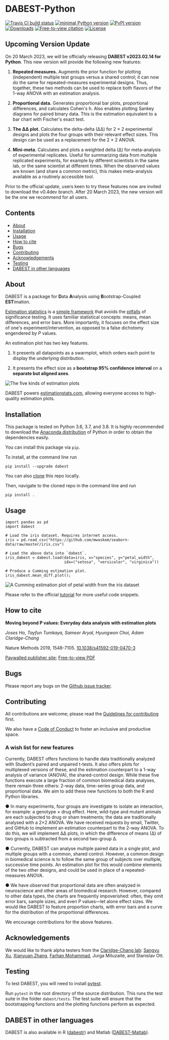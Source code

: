 # DABEST-Python
[![Travis CI build status](https://travis-ci.org/ACCLAB/DABEST-python.svg?branch=master)](https://travis-ci.org/ACCLAB/DABEST-python)
[![minimal Python version](https://img.shields.io/badge/Python%3E%3D-3.6-6666ff.svg)](https://www.anaconda.com/distribution/)
[![PyPI version](https://badge.fury.io/py/dabest.svg)](https://badge.fury.io/py/dabest)
[![Downloads](https://pepy.tech/badge/dabest/month)](https://pepy.tech/project/dabest/month)
[![Free-to-view citation](https://zenodo.org/badge/DOI/10.1038/s41592-019-0470-3.svg)](https://rdcu.be/bHhJ4)
[![License](https://img.shields.io/badge/License-BSD%203--Clause--Clear-orange.svg)](https://spdx.org/licenses/BSD-3-Clause-Clear.html)

## Upcoming Version Update

On 20 March 2023, we will be officially releasing **DABEST v2023.02.14 for Python**. This new version will provide the following new features:

1. **Repeated measures.** Augments the prior function for plotting (independent) multiple test groups versus a shared control; it can now do the same for repeated-measures experimental designs. Thus, together, these two methods can be used to replace both flavors of the 1-way ANOVA with an estimation analysis.

2. **Proportional data.** Generates proportional bar plots, proportional differences, and calculates Cohen's h. Also enables plotting Sankey diagrams for paired binary data. This is the estimation equivalent to a bar chart with Fischer's exact test.

3. **The ∆∆ plot.** Calculates the delta-delta (∆∆) for 2 × 2 experimental designs and plots the four groups with their relevant effect sizes. This design can be used as a replacement for the 2 × 2 ANOVA.

4. **Mini-meta.** Calculates and plots a weighted delta (∆) for meta-analysis of experimental replicates. Useful for summarizing data from multiple replicated experiments, for example by different scientists in the same lab, or the same scientist at different times. When the observed values are known (and share a common metric), this makes meta-analysis available as a routinely accessible tool.

Prior to the official update, users keen to try these features now are invited to download the v0.4dev branch. After 20 March 2023, the new version will be the one we recommend for all users.


## Contents
<!-- TOC depthFrom:1 depthTo:2 withLinks:1 updateOnSave:1 orderedList:0 -->
- [About](#about)
- [Installation](#installation)
- [Usage](#usage)
- [How to cite](#how-to-cite)
- [Bugs](#bugs)
- [Contributing](#contributing)
- [Acknowledgements](#acknowledgements)
- [Testing](#testing)
- [DABEST in other languages](#dabest-in-other-languages)

<!-- /TOC -->

## About

DABEST is a package for **D**ata **A**nalysis using **B**ootstrap-Coupled **EST**imation.

[Estimation statistics](https://en.wikipedia.org/wiki/Estimation_statistics) is a [simple framework](https://thenewstatistics.com/itns/) that avoids the [pitfalls](https://www.nature.com/articles/nmeth.3288) of significance testing. It uses familiar statistical concepts: means, mean differences, and error bars. More importantly, it focuses on the effect size of one's experiment/intervention, as opposed to a false dichotomy engendered by *P* values.

An estimation plot has two key features.

1. It presents all datapoints as a swarmplot, which orders each point to display the underlying distribution.

2. It presents the effect size as a **bootstrap 95% confidence interval** on a **separate but aligned axes**.

![The five kinds of estimation plots](docs/source/_images/showpiece.png?raw=true "The five kinds of estimation plots.")

DABEST powers [estimationstats.com](https://www.estimationstats.com/), allowing everyone access to high-quality estimation plots.


## Installation

This package is tested on Python 3.6, 3.7, and 3.8.
It is highly recommended to download the [Anaconda distribution](https://www.continuum.io/downloads) of Python in order to obtain the dependencies easily.

You can install this package via `pip`.

To install, at the command line run
<!-- ```shell
conda config --add channels conda-forge
conda install dabest
```
or -->
```shell
pip install --upgrade dabest
```
You can also [clone](https://help.github.com/articles/cloning-a-repository) this repo locally.

Then, navigate to the cloned repo in the command line and run

```shell
pip install .
```


## Usage

```python3
import pandas as pd
import dabest

# Load the iris dataset. Requires internet access.
iris = pd.read_csv("https://github.com/mwaskom/seaborn-data/raw/master/iris.csv")

# Load the above data into `dabest`.
iris_dabest = dabest.load(data=iris, x="species", y="petal_width",
                          idx=("setosa", "versicolor", "virginica"))

# Produce a Cumming estimation plot.
iris_dabest.mean_diff.plot();
```
![A Cumming estimation plot of petal width from the iris dataset](https://github.com/ACCLAB/DABEST-python/blob/master/iris.png)

Please refer to the official [tutorial](https://acclab.github.io/DABEST-python-docs/tutorial.html) for more useful code snippets.


## How to cite

**Moving beyond P values: Everyday data analysis with estimation plots**

*Joses Ho, Tayfun Tumkaya, Sameer Aryal, Hyungwon Choi, Adam Claridge-Chang*

Nature Methods 2019, 1548-7105. [10.1038/s41592-019-0470-3](http://dx.doi.org/10.1038/s41592-019-0470-3)

[Paywalled publisher site](https://www.nature.com/articles/s41592-019-0470-3); [Free-to-view PDF](https://rdcu.be/bHhJ4)


## Bugs

Please report any bugs on the [Github issue tracker](https://github.com/ACCLAB/DABEST-python/issues/new).


## Contributing

All contributions are welcome; please read the [Guidelines for contributing](https://github.com/ACCLAB/DABEST-python/blob/master/CONTRIBUTING.md) first.

We also have a [Code of Conduct](https://github.com/ACCLAB/DABEST-python/blob/master/CODE_OF_CONDUCT.md) to foster an inclusive and productive space.

### A wish list for new features
Currently, DABEST offers functions to handle data traditionally analyzed with Student’s paired and unpaired t-tests. It also offers plots for multiplexed versions of these, and the estimation counterpart to a 1-way analysis of variance (ANOVA), the shared-control design. While these five functions execute a large fraction of common biomedical data analyses, there remain three others: 2-way data, time-series group data, and proportional data. We aim to add these new functions to both the R and Python libraries.

● In many experiments, four groups are investigate to isolate an interaction, for example: a genotype × drug effect. Here, wild-type and mutant animals are each subjected to drug or sham treatments; the data are traditionally analysed with a 2×2 ANOVA. We have received requests by email, Twitter, and GitHub to implement an estimation counterpart to the 2-way ANOVA. To do this, we will implement ∆∆ plots, in which the difference of means (∆) of two groups is subtracted from a second two-group ∆. 

● Currently, DABEST can analyse multiple paired data in a single plot, and multiple groups with a common, shared control. However, a common design in biomedical science is to follow the same group of subjects over multiple, successive time points. An estimation plot for this would combine elements of the two other designs, and could be used in place of a repeated-measures ANOVA. 

● We have observed that proportional data are often analyzed in neuroscience and other areas of biomedical research. However, compared to other data types, the charts are frequently impoverished: often, they omit error bars, sample sizes, and even P values—let alone effect sizes. We would like DABEST to feature proportion charts, with error bars and a curve for the distribution of the proportional differences.

We encourage contributions for the above features. 


## Acknowledgements

We would like to thank alpha testers from the [Claridge-Chang lab](https://www.claridgechang.net/): [Sangyu Xu](https://github.com/sangyu), [Xianyuan Zhang](https://github.com/XYZfar), [Farhan Mohammad](https://github.com/farhan8igib), Jurga Mituzaitė, and Stanislav Ott.


## Testing

To test DABEST, you will need to install [pytest](https://docs.pytest.org/en/latest).

Run `pytest` in the root directory of the source distribution. This runs the test suite in the folder `dabest/tests`. The test suite will ensure that the bootstrapping functions and the plotting functions perform as expected.


## DABEST in other languages

DABEST is also available in R ([dabestr](https://github.com/ACCLAB/dabestr)) and Matlab ([DABEST-Matlab](https://github.com/ACCLAB/DABEST-Matlab)).
